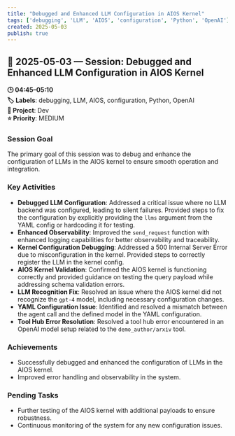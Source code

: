 ```yaml
---
title: "Debugged and Enhanced LLM Configuration in AIOS Kernel"
tags: ['debugging', 'LLM', 'AIOS', 'configuration', 'Python', 'OpenAI']
created: 2025-05-03
publish: true
---
```


## 📅 2025-05-03 — Session: Debugged and Enhanced LLM Configuration in AIOS Kernel

**🕒 04:45–05:10**  
**🏷️ Labels**: debugging, LLM, AIOS, configuration, Python, OpenAI  
**📂 Project**: Dev  
**⭐ Priority**: MEDIUM  


### Session Goal
The primary goal of this session was to debug and enhance the configuration of LLMs in the AIOS kernel to ensure smooth operation and integration.

### Key Activities
- **Debugged LLM Configuration**: Addressed a critical issue where no LLM backend was configured, leading to silent failures. Provided steps to fix the configuration by explicitly providing the `llms` argument from the YAML config or hardcoding it for testing.
- **Enhanced Observability**: Improved the `send_request` function with enhanced logging capabilities for better observability and traceability.
- **Kernel Configuration Debugging**: Addressed a 500 Internal Server Error due to misconfiguration in the kernel. Provided steps to correctly register the LLM in the kernel config.
- **AIOS Kernel Validation**: Confirmed the AIOS kernel is functioning correctly and provided guidance on testing the query payload while addressing schema validation errors.
- **LLM Recognition Fix**: Resolved an issue where the AIOS kernel did not recognize the `gpt-4` model, including necessary configuration changes.
- **YAML Configuration Issue**: Identified and resolved a mismatch between the agent call and the defined model in the YAML configuration.
- **Tool Hub Error Resolution**: Resolved a tool hub error encountered in an OpenAI model setup related to the `demo_author/arxiv` tool.

### Achievements
- Successfully debugged and enhanced the configuration of LLMs in the AIOS kernel.
- Improved error handling and observability in the system.

### Pending Tasks
- Further testing of the AIOS kernel with additional payloads to ensure robustness.
- Continuous monitoring of the system for any new configuration issues.

